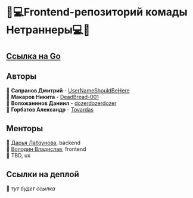# 🎥💻Frontend-репозиторий комады Нетраннеры💻🎥

## [Ссылка на Go](https://github.com/go-park-mail-ru/2024_1_Netrunners)

## Авторы

📎 **Сапранов Дмитрий** - [UserNameShouldBeHere](https://github.com/UserNameShouldBeHere)  
📎 **Макаров Никита** - [DeadBread-001](https://github.com/DeadBread-001)  
📎 **Воложанинов Даниил** - [dozerdozerdozer](https://github.com/dozerdozerdozer)  
📎 **Горбатов Александр** - [Tovardas](https://github.com/Tovardas)

## Менторы
📎 [Дарья Лабзунова](https://github.com/labzunova), backend  
📎 [Володин Владислав](https://github.com/Kand1), frontend  
📎 TBD, ux  

## Ссылки на деплой

📎 _тут будет ссылка_
